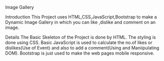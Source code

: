 Image Gallery


Introduction
This Project uses HTML,CSS,JavaScript,Bootstrap to make a Dynamic Image Gallery in which you can like ,dislike
and comment on an image.

Details
The Basic Skeleton of the Project is done by HTML.
The styling is done using CSS.
Basic JavaScript is used to calculate the no.of likes or dislikes(Use of Event) and also to add a comment(Using 
and Maniipulating DOM).
Bootstrap is just used to make the web pages mobile responsive.